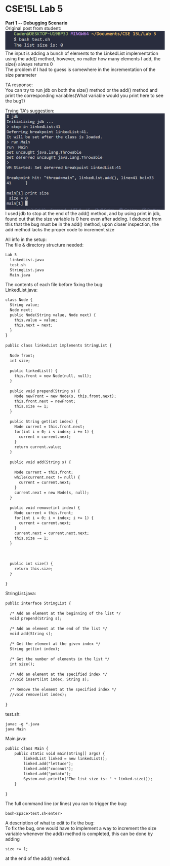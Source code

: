 # CSE15L Lab 5

**Part 1 -- Debugging Scenario** <br>
Original post from student: <br>
![Image](Original_Post.png) <br>
The input is adding a bunch of elements to the LinkedList implementation using the add() method, however, no matter how many elements I add, the size() always returns 0 <br>
The problem if I had to guess is somewhere in the incrementation of the size parameter <br>

TA response: <br>
You can try to run jdb on both the size() method or the add() method and print the corresponding variables(What variable would you print here to see the bug?) <br>

Trying TA's suggestion: <br>
![Image](Trying_Suggestion.png) <br>
I used jdb to stop at the end of the add() method, and by using print in jdb, found out that the size variable is 0 here even after adding. I deduced from this that the bug must be in the add() method, upon closer inspection, the add method lacks the proper code to increment size <br>

All info in the setup: <br>
The file & directory structure needed: <br>
```
Lab 5
  linkedList.java
  test.sh
  StringList.java
  Main.java
```

The contents of each file before fixing the bug: <br>
LinkedList.java: <br>
```
class Node {
  String value;
  Node next;
  public Node(String value, Node next) {
    this.value = value;
    this.next = next;
  }
}

public class linkedList implements StringList {

  Node front;
  int size;

  public linkedList() {
    this.front = new Node(null, null);
  }

  public void prepend(String s) {
    Node newFront = new Node(s, this.front.next);
    this.front.next = newFront;
    this.size += 1;
  }

  public String get(int index) {
    Node current = this.front.next;
    for(int i = 0; i < index; i += 1) {
      current = current.next;
    }
    return current.value;
  }

  public void add(String s) {
    
    Node current = this.front;
    while(current.next != null) {
      current = current.next;
    }
    current.next = new Node(s, null);
  }

  public void remove(int index) {
    Node current = this.front;
    for(int i = 0; i < index; i += 1) {
      current = current.next;
    }
    current.next = current.next.next;
	this.size -= 1;
  }



  public int size() {
    return this.size;
  }

}
```
StringList.java: <br>
```
public interface StringList {

  /* Add an element at the beginning of the list */
  void prepend(String s);

  /* Add an element at the end of the list */
  void add(String s);

  /* Get the element at the given index */
  String get(int index);

  /* Get the number of elements in the list */
  int size();

  /* Add an element at the specified index */
  //void insert(int index, String s);

  /* Remove the element at the specified index */
  //void remove(int index);

}
```
test.sh: <br>
```
javac -g *.java
java Main
```
Main.java: <br>
```
public class Main {
    public static void main(String[] args) {
        linkedList linked = new linkedList();
        linked.add("lettuce");
        linked.add("coconut");
        linked.add("potato");
        System.out.println("The list size is: " + linked.size());
    }

}

```

The full command line (or lines) you ran to trigger the bug: <br>
```
bash<space>test.sh<enter>
```

A description of what to edit to fix the bug: <br>
To fix the bug, one would have to implement a way to increment the size variable whenever the add() method is completed, this can be done by adding
```
size += 1;
```
at the end of the add() method.


